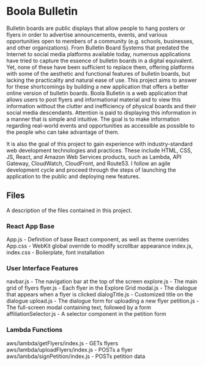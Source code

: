 # Boola Bulletin

Bulletin boards are public displays that allow people to hang posters or flyers in order to advertise announcements, events, and various opportunities open to members of a community (e.g. schools, businesses, and other organizations). From Bulletin Board Systems that predated the Internet to social media platforms available today, numerous applications have tried to capture the essence of bulletin boards in a digital equivalent. Yet, none of these have been sufficient to replace them, offering platforms with some of the aesthetic and functional features of bulletin boards, but lacking the practicality and natural ease of use. This project aims to answer for these shortcomings by building a new application that offers a better online version of bulletin boards. Boola Bulletin is a web application that allows users to post flyers and informational material and to view this information without the clutter and inefficiency of physical boards and their social media descendants. Attention is paid to displaying this information in a manner that is simple and intuitive. The goal is to make information regarding real-world events and opportunities as accessible as possible to the people who can take advantage of them.

It is also the goal of this project to gain experience with industry-standard web development technologies and practices. These include HTML, CSS, JS, React, and Amazon Web Services products, such as Lambda, API Gateway, CloudWatch, CloudFront, and Route53. I follow an agile development cycle and proceed through the steps of launching the application to the public and deploying new features.

## Files
A description of the files contained in this project.

### React App Base
App.js - Definition of base React component, as well as theme overrides
App.css - WebKit global override to modify scrollbar appearance
index.js, index.css - Boilerplate, font installation

### User Interface Features
navbar.js - The navigation bar at the top of the screen
explore.js - The main grid of flyers
flyer.js - Each flyer in the Explore Grid
modal.js - The dialogue that appears when a flyer is clicked
dialogTitle.js - Customized title on the dialogue
upload.js - The dialogue form for uploading a new flyer
petition.js - The full-screen modal containing text, followed by a form
affiliationSelector.js - A selector component in the petition form

### Lambda Functions
aws/lambda/getFlyers/index.js - GETs flyers
aws/lambda/uploadFlyers/index.js - POSTs a flyer
aws/lambda/signPetition/index.js - POSTs petition data
